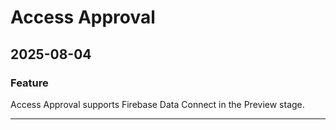 # Access Approval

## 2025-08-04

### Feature

Access Approval supports Firebase Data Connect in the Preview stage.

---
